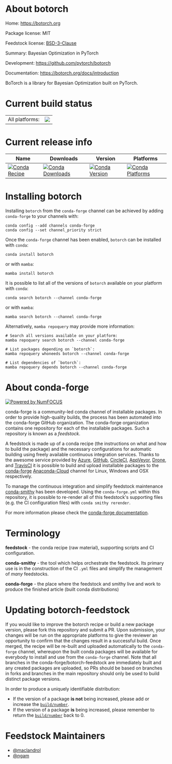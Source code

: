 About botorch
=============

Home: https://botorch.org

Package license: MIT

Feedstock license: [BSD-3-Clause](https://github.com/conda-forge/botorch-feedstock/blob/main/LICENSE.txt)

Summary: Bayesian Optimization in PyTorch

Development: https://github.com/pytorch/botorch

Documentation: https://botorch.org/docs/introduction

BoTorch is a library for Bayesian Optimization built on PyTorch.


Current build status
====================


<table><tr><td>All platforms:</td>
    <td>
      <a href="https://dev.azure.com/conda-forge/feedstock-builds/_build/latest?definitionId=10399&branchName=main">
        <img src="https://dev.azure.com/conda-forge/feedstock-builds/_apis/build/status/botorch-feedstock?branchName=main">
      </a>
    </td>
  </tr>
</table>

Current release info
====================

| Name | Downloads | Version | Platforms |
| --- | --- | --- | --- |
| [![Conda Recipe](https://img.shields.io/badge/recipe-botorch-green.svg)](https://anaconda.org/conda-forge/botorch) | [![Conda Downloads](https://img.shields.io/conda/dn/conda-forge/botorch.svg)](https://anaconda.org/conda-forge/botorch) | [![Conda Version](https://img.shields.io/conda/vn/conda-forge/botorch.svg)](https://anaconda.org/conda-forge/botorch) | [![Conda Platforms](https://img.shields.io/conda/pn/conda-forge/botorch.svg)](https://anaconda.org/conda-forge/botorch) |

Installing botorch
==================

Installing `botorch` from the `conda-forge` channel can be achieved by adding `conda-forge` to your channels with:

```
conda config --add channels conda-forge
conda config --set channel_priority strict
```

Once the `conda-forge` channel has been enabled, `botorch` can be installed with `conda`:

```
conda install botorch
```

or with `mamba`:

```
mamba install botorch
```

It is possible to list all of the versions of `botorch` available on your platform with `conda`:

```
conda search botorch --channel conda-forge
```

or with `mamba`:

```
mamba search botorch --channel conda-forge
```

Alternatively, `mamba repoquery` may provide more information:

```
# Search all versions available on your platform:
mamba repoquery search botorch --channel conda-forge

# List packages depending on `botorch`:
mamba repoquery whoneeds botorch --channel conda-forge

# List dependencies of `botorch`:
mamba repoquery depends botorch --channel conda-forge
```


About conda-forge
=================

[![Powered by
NumFOCUS](https://img.shields.io/badge/powered%20by-NumFOCUS-orange.svg?style=flat&colorA=E1523D&colorB=007D8A)](https://numfocus.org)

conda-forge is a community-led conda channel of installable packages.
In order to provide high-quality builds, the process has been automated into the
conda-forge GitHub organization. The conda-forge organization contains one repository
for each of the installable packages. Such a repository is known as a *feedstock*.

A feedstock is made up of a conda recipe (the instructions on what and how to build
the package) and the necessary configurations for automatic building using freely
available continuous integration services. Thanks to the awesome service provided by
[Azure](https://azure.microsoft.com/en-us/services/devops/), [GitHub](https://github.com/),
[CircleCI](https://circleci.com/), [AppVeyor](https://www.appveyor.com/),
[Drone](https://cloud.drone.io/welcome), and [TravisCI](https://travis-ci.com/)
it is possible to build and upload installable packages to the
[conda-forge](https://anaconda.org/conda-forge) [Anaconda-Cloud](https://anaconda.org/)
channel for Linux, Windows and OSX respectively.

To manage the continuous integration and simplify feedstock maintenance
[conda-smithy](https://github.com/conda-forge/conda-smithy) has been developed.
Using the ``conda-forge.yml`` within this repository, it is possible to re-render all of
this feedstock's supporting files (e.g. the CI configuration files) with ``conda smithy rerender``.

For more information please check the [conda-forge documentation](https://conda-forge.org/docs/).

Terminology
===========

**feedstock** - the conda recipe (raw material), supporting scripts and CI configuration.

**conda-smithy** - the tool which helps orchestrate the feedstock.
                   Its primary use is in the construction of the CI ``.yml`` files
                   and simplify the management of *many* feedstocks.

**conda-forge** - the place where the feedstock and smithy live and work to
                  produce the finished article (built conda distributions)


Updating botorch-feedstock
==========================

If you would like to improve the botorch recipe or build a new
package version, please fork this repository and submit a PR. Upon submission,
your changes will be run on the appropriate platforms to give the reviewer an
opportunity to confirm that the changes result in a successful build. Once
merged, the recipe will be re-built and uploaded automatically to the
`conda-forge` channel, whereupon the built conda packages will be available for
everybody to install and use from the `conda-forge` channel.
Note that all branches in the conda-forge/botorch-feedstock are
immediately built and any created packages are uploaded, so PRs should be based
on branches in forks and branches in the main repository should only be used to
build distinct package versions.

In order to produce a uniquely identifiable distribution:
 * If the version of a package **is not** being increased, please add or increase
   the [``build/number``](https://docs.conda.io/projects/conda-build/en/latest/resources/define-metadata.html#build-number-and-string).
 * If the version of a package **is** being increased, please remember to return
   the [``build/number``](https://docs.conda.io/projects/conda-build/en/latest/resources/define-metadata.html#build-number-and-string)
   back to 0.

Feedstock Maintainers
=====================

* [@maclandrol](https://github.com/maclandrol/)
* [@ngam](https://github.com/ngam/)

